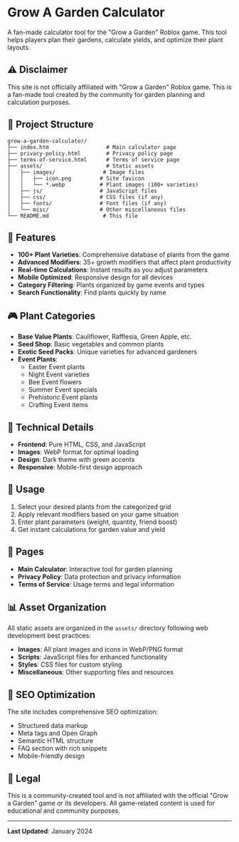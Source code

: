 # Grow A Garden Calculator

A fan-made calculator tool for the "Grow a Garden" Roblox game. This tool helps players plan their gardens, calculate yields, and optimize their plant layouts.

## ⚠️ Disclaimer
This site is not officially affiliated with "Grow a Garden" Roblox game. This is a fan-made tool created by the community for garden planning and calculation purposes.

## 📁 Project Structure

```
grow-a-garden-calculator/
├── index.htm                  # Main calculator page
├── privacy-policy.html        # Privacy policy page
├── terms-of-service.html      # Terms of service page
├── assets/                    # Static assets
│   ├── images/               # Image files
│   │   ├── icon.png         # Site favicon
│   │   └── *.webp           # Plant images (100+ varieties)
│   ├── js/                  # JavaScript files
│   ├── css/                 # CSS files (if any)
│   ├── fonts/               # Font files (if any)
│   └── misc/                # Other miscellaneous files
└── README.md                 # This file
```

## 🌱 Features

- **100+ Plant Varieties**: Comprehensive database of plants from the game
- **Advanced Modifiers**: 35+ growth modifiers that affect plant productivity
- **Real-time Calculations**: Instant results as you adjust parameters
- **Mobile Optimized**: Responsive design for all devices
- **Category Filtering**: Plants organized by game events and types
- **Search Functionality**: Find plants quickly by name

## 🎮 Plant Categories

- **Base Value Plants**: Cauliflower, Rafflesia, Green Apple, etc.
- **Seed Shop**: Basic vegetables and common plants
- **Exotic Seed Packs**: Unique varieties for advanced gardeners
- **Event Plants**: 
  - Easter Event plants
  - Night Event varieties
  - Bee Event flowers
  - Summer Event specials
  - Prehistoric Event plants
  - Crafting Event items

## 🔧 Technical Details

- **Frontend**: Pure HTML, CSS, and JavaScript
- **Images**: WebP format for optimal loading
- **Design**: Dark theme with green accents
- **Responsive**: Mobile-first design approach

## 📱 Usage

1. Select your desired plants from the categorized grid
2. Apply relevant modifiers based on your game situation
3. Enter plant parameters (weight, quantity, friend boost)
4. Get instant calculations for garden value and yield

## 🔗 Pages

- **Main Calculator**: Interactive tool for garden planning
- **Privacy Policy**: Data protection and privacy information
- **Terms of Service**: Usage terms and legal information

## 📊 Asset Organization

All static assets are organized in the `assets/` directory following web development best practices:

- **Images**: All plant images and icons in WebP/PNG format
- **Scripts**: JavaScript files for enhanced functionality
- **Styles**: CSS files for custom styling
- **Miscellaneous**: Other supporting files and resources

## 🎯 SEO Optimization

The site includes comprehensive SEO optimization:
- Structured data markup
- Meta tags and Open Graph
- Semantic HTML structure
- FAQ section with rich snippets
- Mobile-friendly design

## 📄 Legal

This is a community-created tool and is not affiliated with the official "Grow a Garden" game or its developers. All game-related content is used for educational and community purposes.

---

**Last Updated**: January 2024 